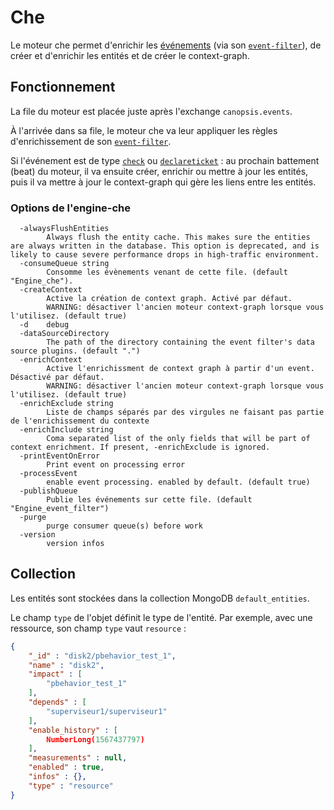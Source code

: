 # Che

Le moteur che permet d'enrichir les [événements](../../guide-developpement/struct-event.md) (via son [`event-filter`](moteur-che-event_filter.md)), de créer et d'enrichir les entités et de créer le context-graph.

## Fonctionnement

La file du moteur est placée juste après l'exchange `canopsis.events`.

À l'arrivée dans sa file, le moteur che va leur appliquer les règles d'enrichissement de son [`event-filter`](moteur-che-event_filter.md).

Si l'événement est de type [`check`](../../guide-developpement/struct-event.md#event-check-structure) ou [`declareticket`](../../guide-developpement/struct-event.md#event-declareticket-structure) : au prochain battement (beat) du moteur, il va ensuite créer, enrichir ou mettre à jour les entités, puis il va mettre à jour le context-graph qui gère les liens entre les entités.

### Options de l'engine-che

```
  -alwaysFlushEntities
        Always flush the entity cache. This makes sure the entities are always written in the database. This option is deprecated, and is likely to cause severe performance drops in high-traffic environment.
  -consumeQueue string
        Consomme les évènements venant de cette file. (default "Engine_che").
  -createContext
        Active la création de context graph. Activé par défaut.
        WARNING: désactiver l'ancien moteur context-graph lorsque vous l'utilisez. (default true)
  -d    debug
  -dataSourceDirectory
        The path of the directory containing the event filter's data source plugins. (default ".")
  -enrichContext
        Active l'enrichissment de context graph à partir d'un event. Désactivé par défaut.
        WARNING: désactiver l'ancien moteur context-graph lorsque vous l'utilisez. (default true)
  -enrichExclude string
        Liste de champs séparés par des virgules ne faisant pas partie de l'enrichissement du contexte
  -enrichInclude string
        Coma separated list of the only fields that will be part of context enrichment. If present, -enrichExclude is ignored.
  -printEventOnError
        Print event on processing error
  -processEvent
        enable event processing. enabled by default. (default true)
  -publishQueue
        Publie les événements sur cette file. (default "Engine_event_filter")
  -purge
        purge consumer queue(s) before work
  -version
        version infos
```

## Collection

Les entités sont stockées dans la collection MongoDB `default_entities`.

Le champ `type` de l'objet définit le type de l'entité. Par exemple, avec une ressource, son champ `type` vaut `resource` :

```json
{
    "_id" : "disk2/pbehavior_test_1",
    "name" : "disk2",
    "impact" : [
        "pbehavior_test_1"
    ],
    "depends" : [
        "superviseur1/superviseur1"
    ],
    "enable_history" : [
        NumberLong(1567437797)
    ],
    "measurements" : null,
    "enabled" : true,
    "infos" : {},
    "type" : "resource"
}
```
